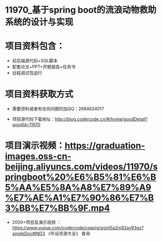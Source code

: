 
 #  11970_基于spring boot的流浪动物救助系统的设计与实现
 
 #  项目资料包含：
 *  前后端源代码+SQL脚本
 *  配套论文+PPT+开题报告+任务书
 *  远程调试包运行

 #  项目资料获取方式
 *  需要资料或者有任何问题的加QQ：2684634017

 *  项目源代码下载地址：http://blog.codercode.cn/#/home/goodDetail?goodId=11970
   
 #  项目演示视频：https://graduation-images.oss-cn-beijing.aliyuncs.com/videos/11970/springboot%20%E6%B5%81%E6%B5%AA%E5%8A%A8%E7%89%A9%E7%AE%A1%E7%90%86%E7%B3%BB%E7%BB%9F.mp4
          
 *  2000+项目及演示视频 ：https://www.yuque.com/codercode/cqaxlg/wznt5a2m92ay93gz?singleDoc#lND3 《毕设资源大全》
   查询
